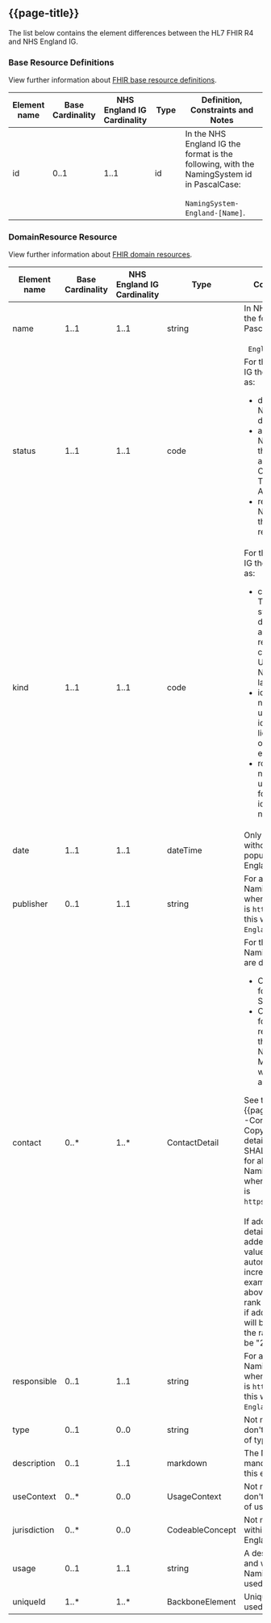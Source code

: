 ## {{page-title}}

The list below contains the element differences between the HL7 FHIR R4 and NHS England IG.

### Base Resource Definitions

View further information about <a href="https://www.hl7.org/fhir/R4/resource.html" Target="_blank">FHIR base resource definitions</a>.

<table class="assets">
  <thead>
      <tr>
        <th width="15%">Element name</th>
        <th width="10%">Base Cardinality</th>
        <th width="10%">NHS England IG Cardinality</th>
        <th width="15%">Type</th>
        <th width="50%">Definition, Constraints and Notes</th>
    </tr>
  </thead>
  <tbody>
    <tr>
        <td>id</td>
        <td>0..1</td>
        <td>1..1</td>
        <td>id</td>
        <td>In the NHS England IG the format is the following, with the NamingSystem id in PascalCase:<br/><br/><code>NamingSystem-England-[Name]</code>.</td>
    </tr>
    </tbody>
</table>

### DomainResource Resource

View further information about <a href="https://www.hl7.org/fhir/R4/domainresource.html" Target="_blank">FHIR domain resources</a>.


<table class="assets">
  <thead>
      <tr>
        <th width="15%">Element name</th>
        <th width="10%">Base Cardinality</th>
        <th width="10%">NHS England IG Cardinality</th>
        <th width="15%">Type</th>
        <th width="50%">Definition, Constraints and Notes</th>
    </tr>
  </thead>
  <tbody>
    <tr>
        <td>name</td>
        <td>1..1</td>
        <td>1..1</td>
        <td>string</td>
        <td>In NHS England IG the format is PascalCase:<br/><br/><code> England[Name]</code>.</td>
    </tr>
    <tr>
        <td>status</td>
        <td>1..1</td>
        <td>1..1</td>
        <td>code</td>
        <td>For the NHS England IG these are defined as: 
        <ul>
        <li>draft - NamingSystem in development</li>
        <li>active - NamingSystem that have been approved via Clinical and Technical Assurance</li>
        <li>retired - NamingSystem that is no longer required</li>
        </ul></td>
    </tr>
    <tr>
        <td>kind</td>
        <td>1..1</td>
        <td>1..1</td>
        <td>code</td>
        <td>For the NHS England IG these are defined as: 
        <ul>
        <li>codesystem - The naming system is used to define concepts and symbols to represent those concepts; e.g. UCUM, LOINC, NDC code, local lab codes, etc.</li>
        <li>identifier - The naming system is used to manage identifiers (e.g. license numbers, order numbers, etc.).</li>
        <li>root - The naming system is used as the root for other identifiers and naming systems.</li>
        </ul></td>
    </tr>
        <td>date</td>
        <td>1..1</td>
        <td>1..1</td>
        <td>dateTime</td>
        <td>Only the date, without time, is populated in NHS England IG.</td>
    </tr>
    <tr>
        <td>publisher</td>
        <td>0..1</td>
        <td>1..1</td>
        <td>string</td>
        <td>For all NHS England NamingSystems, where the base URL is <code>https://*.nhs.uk/</code>, this will be <code>NHS England</code>.</td>
    </tr>
    <tr>
        <td>contact</td>
        <td>0..*</td>
        <td>1..*</td>
        <td>ContactDetail</td>
        <td>For the NHS England NamingSystem these are defined as: 
         <ul>
        <li>Contact details for the publisher SHALL be added.</li>
        <li>Contact details for the team responsible for the NamingSystem MAY be added, where appropriate.</li>
        </ul>
See the {{pagelink:Publisher--Contact---Copyright}} for details of how this SHALL be populated for all NHS England NamingSystem, where the base URL is <code> https://*.nhs.uk/</code>.<BR>
<BR>
If additional contact details SHALL be added, then the rank value SHALL be automatically increased by "1".
For example now in the above context the rank value is "1" but if additonal contact will be added then the rank value MUST be "2".

</td>
    </tr>
    <tr>
        <td>responsible</td>
        <td>0..1</td>
        <td>1..1</td>
        <td>string</td>
        <td>For all NHS England NamingSystems, where the base URL is <code>https://*.nhs.uk/</code>, this will be <code>NHS England</code>.</td>
    </tr>
    <tr>
        <td>type</td>
        <td>0..1</td>
        <td>0..0</td>
        <td>string</td>
        <td>Not needed as we don't manage a list of types</code>.</td>
    </tr>
        <td>description</td>
        <td>0..1</td>
        <td>1..1</td>
        <td>markdown</td>
         <td>The NHS England IG mandates the use of this element.</td>
    </tr>
    </tr>
        <td>useContext</td>
        <td>0..*</td>
        <td>0..0</td>
        <td>UsageContext</td>
         <td>Not needed as we don't manage a list of use contexts.</td>
    </tr>
    </tr>
        <td>jurisdiction</td>
        <td>0..*</td>
        <td>0..0</td>
        <td>CodeableConcept</td>
         <td>Not needed as it's within realm of England only.</td>
    </tr>
    </tr>
        <td>usage</td>
        <td>0..1</td>
        <td>1..1</td>
        <td>string</td>
         <td>A description of how and where the NamingSystem is used.</td>
    </tr>
        </tr>
        <td>uniqueId</td>
        <td>1..*</td>
        <td>1..*</td>
        <td>BackboneElement</td>
         <td>Unique identifiers used for system.</td>
    </tr>
    </tbody>
</table>